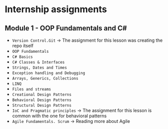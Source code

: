 # Internship assignments

## Module 1 - OOP Fundamentals and C#

- `Version Control.Git` -> The assignment for this lesson was creating the repo itself
- `OOP Fundamentals`
- `C# Basics`
- `C# Classes & Interfaces`
- `Strings, Dates and Times`
- `Exception handling and Debugging`
- `Arrays, Generics, Collections`
- `LINQ`
- `Files and streams`
- `Creational Design Patterns`
- `Behavioral Design Patterns`
- `Structural Design Patterns`
- `IoC and Pragmatic principles` -> The assignment for this lesson is common with the one for behavioral patterns
- `Agile Fundamentals. Scrum` -> Reading more about Agile
